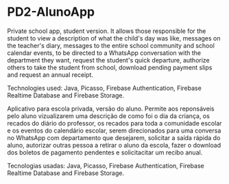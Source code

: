 # PD2-AlunoApp
Private school app, student version. It allows those responsible for the student to view a description of what the child's day was like, messages on the teacher's diary, messages to the entire school community and school calendar events, to be directed to a WhatsApp conversation with the department they want, request the student's quick departure, authorize others to take the student from school, download pending payment slips and request an annual receipt.

Technologies used: Java, Picasso, Firebase Authentication, Firebase Realtime Database and Firebase Storage. 


Aplicativo para escola privada, versão do aluno. Permite aos reponsáveis pelo aluno vizualizarem uma descrição de como foi o dia da criança, os recados do diário do professor, os recados para toda a comunidade escolar e os eventos do calendário escolar, serem direcionados para uma conversa no WhatsApp com departamento que desejarem, solicitar a saída rápida do aluno, autorizar outras pessoa a retirar o aluno da escola, fazer o download dos boletos de pagamento pendentes e solicitacitar um recibo anual.

Tecnologias usadas: Java, Picasso, Firebase Authentication, Firebase Realtime Database and Firebase Storage. 
